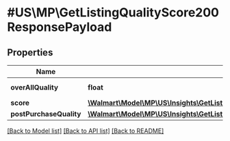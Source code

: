 # #US\MP\GetListingQualityScore200ResponsePayload

## Properties

Name | Type | Description | Notes
------------ | ------------- | ------------- | -------------
**overAllQuality** | **float** | Over All Quality | [optional]
**score** | [**\Walmart\Model\MP\US\Insights\GetListingQualityScore200ResponsePayloadScore**](GetListingQualityScore200ResponsePayloadScore.md) |  | [optional]
**postPurchaseQuality** | [**\Walmart\Model\MP\US\Insights\GetListingQualityScore200ResponsePayloadPostPurchaseQuality**](GetListingQualityScore200ResponsePayloadPostPurchaseQuality.md) |  | [optional]


[[Back to Model list]](../) [[Back to API list]](../../Api/US/MP) [[Back to README]](../../README.md)
